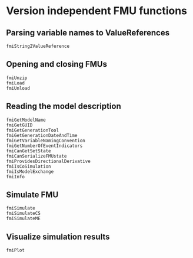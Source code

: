 # Version independent FMU functions

## Parsing variable names to ValueReferences

```@docs
fmiString2ValueReference
```

## Opening and closing FMUs

```@docs
fmiUnzip
fmiLoad
fmiUnload
```

## Reading the model description
```@docs
fmiGetModelName
fmiGetGUID
fmiGetGenerationTool
fmiGetGenerationDateAndTime
fmiGetVariableNamingConvention
fmiGetNumberOfEventIndicators
fmiCanGetSetState
fmiCanSerializeFMUstate
fmiProvidesDirectionalDerivative
fmiIsCoSimulation
fmiIsModelExchange
fmiInfo
```

## Simulate FMU

```@docs
fmiSimulate
fmiSimulateCS
fmiSimulateME

```

## Visualize simulation results

```@docs
fmiPlot
```